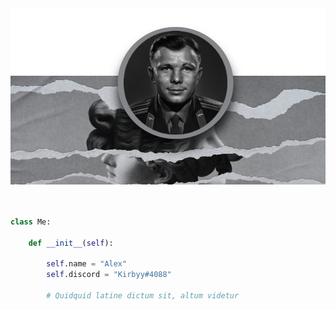 <img src="banner.png" />

```python


class Me:

    def __init__(self):
    
        self.name = "Alex"
        self.discord = "Kirbyy#4088"
        
        # Quidquid latine dictum sit, altum videtur

```
